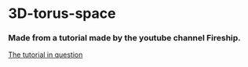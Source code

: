 # 3D-torus-space

### Made from a tutorial made by the youtube channel Fireship.
[The tutorial in question](https://www.youtube.com/watch?v=Q7AOvWpIVHU&ab_channel=Fireship)
